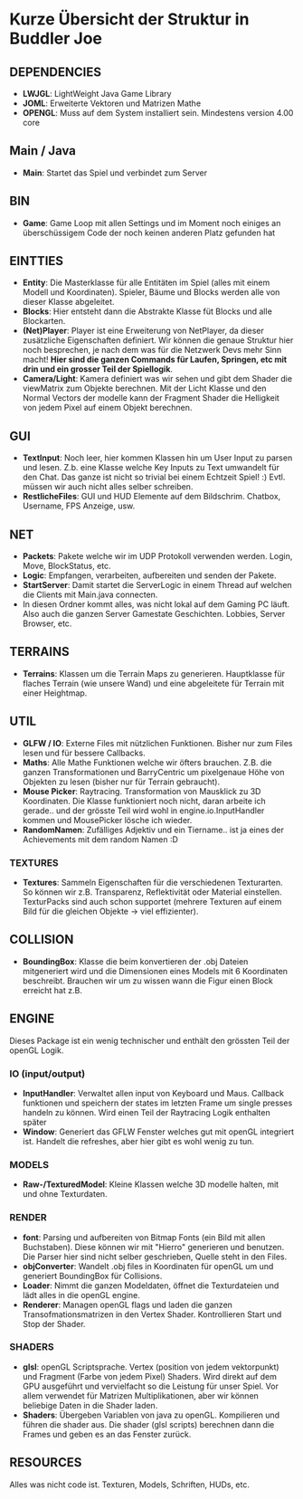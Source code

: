 # Kurze Übersicht der Struktur in Buddler Joe

## DEPENDENCIES
- **LWJGL**: LightWeight Java Game Library
- **JOML**: Erweiterte Vektoren und Matrizen Mathe
- **OPENGL**: Muss auf dem System installiert sein. Mindestens version 4.00 core

## Main / Java
- **Main**: Startet das Spiel und verbindet zum Server

## BIN
- **Game**: Game Loop mit allen Settings und im Moment noch einiges an überschüssigem Code der noch keinen anderen Platz gefunden hat

## EINTTIES
- **Entity**: Die Masterklasse für alle Entitäten im Spiel (alles mit einem Modell und Koordinaten). Spieler, Bäume und Blocks werden alle von dieser Klasse abgeleitet.
- **Blocks**: Hier entsteht dann die Abstrakte Klasse füt Blocks und alle Blockarten.
- **(Net)Player**: Player ist eine Erweiterung von NetPlayer, da dieser zusätzliche Eigenschaften definiert. Wir können die genaue Struktur hier noch besprechen, je nach dem was für die Netzwerk Devs mehr Sinn macht! **Hier sind die ganzen Commands für Laufen, Springen, etc mit drin und ein grosser Teil der Spiellogik**.
- **Camera/Light**: Kamera definiert was wir sehen und gibt dem Shader die viewMatrix zum Objekte berechnen. Mit der Licht Klasse und den Normal Vectors der modelle kann der Fragment Shader die Helligkeit von jedem Pixel auf einem Objekt berechnen.

## GUI
- **TextInput**: Noch leer, hier kommen Klassen hin um User Input zu parsen und lesen. Z.b. eine Klasse welche Key Inputs zu Text umwandelt für den Chat. Das ganze ist nicht so trivial bei einem Echtzeit Spiel! :) Evtl. müssen wir auch nicht alles selber schreiben.
- **RestlicheFiles**: GUI und HUD Elemente auf dem Bildschrim. Chatbox, Username, FPS Anzeige, usw.

## NET
- **Packets**: Pakete welche wir im UDP Protokoll verwenden werden. Login, Move, BlockStatus, etc.
- **Logic**: Empfangen, verarbeiten, aufbereiten und senden der Pakete.
- **StartServer**: Damit startet die ServerLogic in einem Thread auf welchen die Clients mit Main.java connecten.
- In diesen Ordner kommt alles, was nicht lokal auf dem Gaming PC läuft. Also auch die ganzen Server Gamestate Geschichten. Lobbies, Server Browser, etc.

## TERRAINS
- **Terrains**: Klassen um die Terrain Maps zu generieren. Hauptklasse für flaches Terrain (wie unsere Wand) und eine abgeleitete für Terrain mit einer Heightmap.

## UTIL
- **GLFW / IO**: Externe Files mit nützlichen Funktionen. Bisher nur zum Files lesen und für bessere Callbacks.
- **Maths**: Alle Mathe Funktionen welche wir öfters brauchen. Z.B. die ganzen Transformationen und BarryCentric um pixelgenaue Höhe von Objekten zu lesen (bisher nur für Terrain gebraucht).
- **Mouse Picker**: Raytracing. Transformation von Mausklick zu 3D Koordinaten. Die Klasse funktioniert noch nicht, daran arbeite ich gerade.. und der grösste Teil wird wohl in engine.io.InputHandler kommen und MousePicker lösche ich wieder.
- **RandomNamen**: Zufälliges Adjektiv und ein Tiername.. ist ja eines der Achievements mit dem random Namen :D

### TEXTURES

- **Textures**: Sammeln Eigenschaften für die verschiedenen Texturarten. So können wir z.B. Transparenz, Reflektivität oder Material einstellen. TexturPacks sind auch schon supportet (mehrere Texturen auf einem Bild für die gleichen Objekte -> viel effizienter).


## COLLISION
- **BoundingBox**: Klasse die beim konvertieren der .obj Dateien mitgeneriert wird und die Dimensionen eines Models mit 6 Koordinaten beschreibt. Brauchen wir um zu wissen wann die Figur einen Block erreicht hat z.B.


## ENGINE
Dieses Package ist ein wenig technischer und enthält den grössten Teil der openGL Logik.

### IO (input/output)
- **InputHandler**: Verwaltet allen input von Keyboard und Maus. Callback funktionen und speichern der states im letzten Frame um single presses handeln zu können. Wird einen Teil der Raytracing Logik enthalten später
- **Window**: Generiert das GFLW Fenster welches gut mit openGL integriert ist. Handelt die refreshes, aber hier gibt es wohl wenig zu tun.

### MODELS
- **Raw-/TexturedModel**: Kleine Klassen welche 3D modelle halten, mit und ohne Texturdaten.

### RENDER
- **font**: Parsing und aufbereiten von Bitmap Fonts (ein Bild mit allen Buchstaben). Diese können wir mit "Hierro" generieren und benutzen. Die Parser hier sind nicht selber geschrieben, Quelle steht in den Files.
- **objConverter**: Wandelt .obj files in Koordinaten für openGL um und generiert BoundingBox für Collisions.
- **Loader**: Nimmt die ganzen Modeldaten, öffnet die Texturdateien und lädt alles in die openGL engine.
- **Renderer**: Managen openGL flags und laden die ganzen Transofmationsmatrizen in den Vertex Shader. Kontrollieren Start und Stop der Shader.

### SHADERS
- **glsl**: openGL Scriptsprache. Vertex (position von jedem vektorpunkt) und Fragment (Farbe von jedem Pixel) Shaders. Wird direkt auf dem GPU ausgeführt und vervielfacht so die Leistung für unser Spiel. Vor allem verwendet für Matrizen Multiplikationen, aber wir können beliebige Daten in die Shader laden.
- **Shaders**: Übergeben Variablen von java zu openGL. Kompilieren und führen die shader aus. Die shader (glsl scripts) berechnen dann die Frames und geben es an das Fenster zurück.

## RESOURCES
Alles was nicht code ist. Texturen, Models, Schriften, HUDs, etc.

